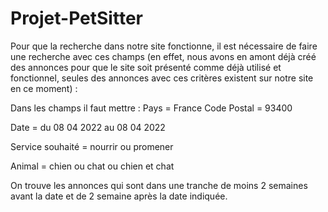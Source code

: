 # Projet-PetSitter

Pour que la recherche dans notre site fonctionne, il est nécessaire de faire une recherche avec ces champs (en effet, nous avons en amont déjà créé des annonces pour que le site soit présenté comme déjà utilisé et fonctionnel, seules des annonces avec ces critères existent sur notre site en ce moment) :

Dans les champs il faut mettre :
Pays = France 
Code Postal = 93400

Date = du 08 04 2022 au 08 04 2022 

Service souhaité = nourrir ou promener

Animal = chien ou chat ou chien et chat 

On trouve les annonces qui sont dans une tranche de moins 2 semaines avant la date et de 2 semaine après la date indiquée.

